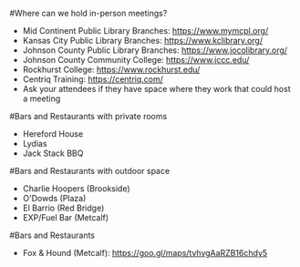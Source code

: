 #Where can we hold in-person meetings?
* Mid Continent Public Library Branches: https://www.mymcpl.org/
* Kansas City Public Library Branches: https://www.kclibrary.org/
* Johnson County Public Library Branches: https://www.jocolibrary.org/
* Johnson County Community College: https://www.jccc.edu/
* Rockhurst College: https://www.rockhurst.edu/
* Centriq Training: https://centriq.com/
* Ask your attendees if they have space where they work that could host a meeting

#Bars and Restaurants with private rooms
* Hereford House
* Lydias
* Jack Stack BBQ

#Bars and Restaurants with outdoor space
* Charlie Hoopers (Brookside)
* O'Dowds (Plaza)
* El Barrio (Red Bridge)
* EXP/Fuel Bar (Metcalf)

#Bars and Restaurants
* Fox & Hound (Metcalf): https://goo.gl/maps/tvhvgAaRZB16chdy5
